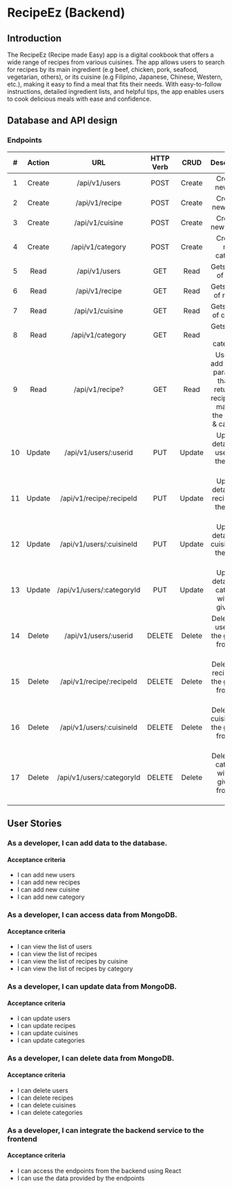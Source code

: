 # RecipeEz (Backend)

## Introduction

The RecipeEz (Recipe made Easy) app is a digital cookbook that offers a wide range of recipes from various cuisines. The app allows users to search for recipes by its main ingredient (e.g beef, chicken, pork, seafood, vegetarian, others), or its cuisine (e.g Filipino, Japanese, Chinese, Western, etc.), making it easy to find a meal that fits their needs. With easy-to-follow instructions, detailed ingredient lists, and helpful tips, the app enables users to cook delicious meals with ease and confidence.

## Database and API design

### Endpoints

|  #  | Action |            URL            | HTTP Verb |  CRUD  |                                           Description                                           |
| :-: | :----: | :-----------------------: | :-------: | :----: | :---------------------------------------------------------------------------------------------: |
|  1  | Create |       /api/v1/users       |   POST    | Create |                                        Create a new user                                        |
|  2  | Create |      /api/v1/recipe       |   POST    | Create |                                       Create a new recipe                                       |
|  3  | Create |      /api/v1/cuisine      |   POST    | Create |                                      Create a new cuisine                                       |
|  4  | Create |     /api/v1/category      |   POST    | Create |                                      Create a new category                                      |
|  5  |  Read  |       /api/v1/users       |    GET    |  Read  |                                     Gets the list of users                                      |
|  6  |  Read  |      /api/v1/recipe       |    GET    |  Read  |                                    Gets the list of recipes                                     |
|  7  |  Read  |      /api/v1/cuisine      |    GET    |  Read  |                                    Gets the list of cuisines                                    |
|  8  |  Read  |     /api/v1/category      |    GET    |  Read  |                                   Gets the list of categories                                   |
|  9  |  Read  |      /api/v1/recipe?      |    GET    |  Read  | User can add a query parameter that will return the recipes that matches the cuisine & category |
| 10  | Update |   /api/v1/users/:userid   |    PUT    | Update |                          Updates details of a user with the given id.                           |
| 11  | Update | /api/v1/recipe/:recipeId  |    PUT    | Update |                         Updates details of a recipe with the given id.                          |
| 12  | Update | /api/v1/users/:cuisineId  |    PUT    | Update |                         Updates details of a cuisine with the given id.                         |
| 13  | Update | /api/v1/users/:categoryId |    PUT    | Update |                        Updates details of a category with the given id.                         |
| 14  | Delete |   /api/v1/users/:userid   |  DELETE   | Delete |                        Deletes the user with the given id from the list.                        |
| 15  | Delete | /api/v1/recipe/:recipeId  |  DELETE   | Delete |                       Deletes the recipe with the given id from the list.                       |
| 16  | Delete | /api/v1/users/:cuisineId  |  DELETE   | Delete |                      Deletes the cuisine with the given id from the list.                       |
| 17  | Delete | /api/v1/users/:categoryId |  DELETE   | Delete |                      Deletes the category with the given id from the list.                      |

## User Stories

### As a developer, I can add data to the database.

#### Acceptance criteria

- I can add new users
- I can add new recipes
- I can add new cuisine
- I can add new category

### As a developer, I can access data from MongoDB.

#### Acceptance criteria

- I can view the list of users
- I can view the list of recipes
- I can view the list of recipes by cuisine
- I can view the list of recipes by category

### As a developer, I can update data from MongoDB.

#### Acceptance criteria

- I can update users
- I can update recipes
- I can update cuisines
- I can update categories

### As a developer, I can delete data from MongoDB.

#### Acceptance criteria

- I can delete users
- I can delete recipes
- I can delete cuisines
- I can delete categories

### As a developer, I can integrate the backend service to the frontend

#### Acceptance criteria

- I can access the endpoints from the backend using React
- I can use the data provided by the endpoints
